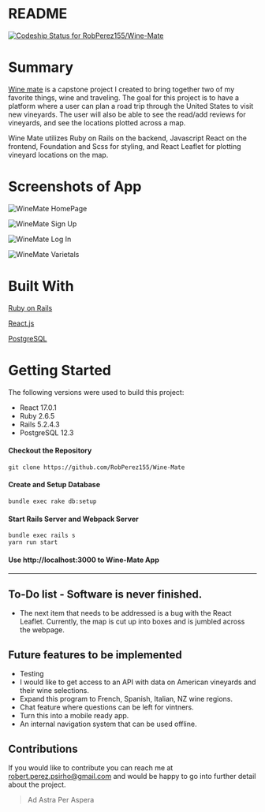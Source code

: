 # README
[![Codeship Status for RobPerez155/Wine-Mate](https://app.codeship.com/projects/f35ddb10-b89b-0138-8bf5-0ed9a3a19fca/status?branch=master)](https://app.codeship.com/projects/404816)

# Summary

[Wine mate](https://enigmatic-forest-26491.herokuapp.com/ "Visit the site") is a capstone project I created to bring together two of my favorite things, wine and traveling. The goal for this project is to have a platform where a user can plan a road trip through the United States to visit new vineyards. The user will also be able to see the read/add reviews for vineyards, and see the locations plotted across a map. 

Wine Mate utilizes Ruby on Rails on the backend, Javascript React on the frontend, Foundation and Scss for styling, and React Leaflet for plotting vineyard locations on the map.

# Screenshots of App
![WineMate HomePage](https://lh3.googleusercontent.com/xZz-AlkGqRGtRa63PLvY_QMfGU3fg6OlUEQDCx4AOdd65985GMg92YXwg56tltDvgZes=s136 "Homepage")

![WineMate Sign Up](https://lh3.googleusercontent.com/jBKrUJXlj9hujRWE5MzYGR9omqBuqPvg_811PyFrio-OWQTBeaz0_2MlLHGud3RPxULX2A=s136 "Sign Up")

![WineMate Log In](https://lh3.googleusercontent.com/ngPTOZEeaf8QZaoMAbOMXEaqc3zFYKlFg13iVD3vUpcXAZWXzuNVP22VNfdoaKkO8EIucBA=s136 "Log In")

![WineMate Varietals](https://lh3.googleusercontent.com/LgNx9htBCAMiScSApJLXHYR-Sxrdpurv3U9ND61h-aS1jDEPOzFYoKo3hJjPyJOztizP=s136 "Varietals")

# Built With
[Ruby on Rails](https://guides.rubyonrails.org/ "Ruby on Rails Documentation")

[React.js](https://reactjs.org/docs/getting-started.html "React.js Documentation")

[PostgreSQL](https://www.postgresql.org/docs/12/index.html "PostgreSQL Documentation")


# Getting Started
The following versions were used to build this project:

- React 17.0.1
- Ruby 2.6.5
- Rails 5.2.4.3
- PostgreSQL 12.3

#### Checkout the Repository
```
git clone https://github.com/RobPerez155/Wine-Mate
```

#### Create and Setup Database
```
bundle exec rake db:setup
```

#### Start Rails Server and Webpack Server
```
bundle exec rails s
yarn run start
```

#### Use http://localhost:3000 to Wine-Mate App
---
## To-Do list - Software is never finished.
- The next item that needs to be addressed is a bug with the React Leaflet. Currently, the map is cut up into boxes and is jumbled across the webpage. 

## Future features to be implemented
- Testing
- I would like to get access to an API with data on American vineyards and their wine selections. 
- Expand this program to French, Spanish, Italian, NZ wine regions.
- Chat feature where questions can be left for vintners.
- Turn this into a mobile ready app.
- An internal navigation system that can be used offline.

## Contributions
If you would like to contribute you can reach me at robert.perez.psirho@gmail.com and would be happy to go into further detail about the project.

>Ad Astra Per Aspera